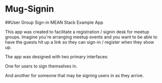 # Mug-Signin
##User Group Sign-in MEAN Stack Example App

This app was created to facilitate a registration / signin desk for meetup groups.  Imagine you're arranging meetup events and you want to be able to have the guests hit up a link so they can sign-in / register when they show up.

The app was designed with two primary interfaces: 

One for users to sign themselves in.  

[Signin]: https://github.com/mrlynn/phillymug-signin/blob/master/public/images/screenshot-register.png "User Signin Screen"

And another for someone that may be signing users in as they arrive.

[Signin]: https://github.com/mrlynn/phillymug-signin/blob/master/public/images/screenshot-registration-desk.png "Registration Desk Signin Screen"

